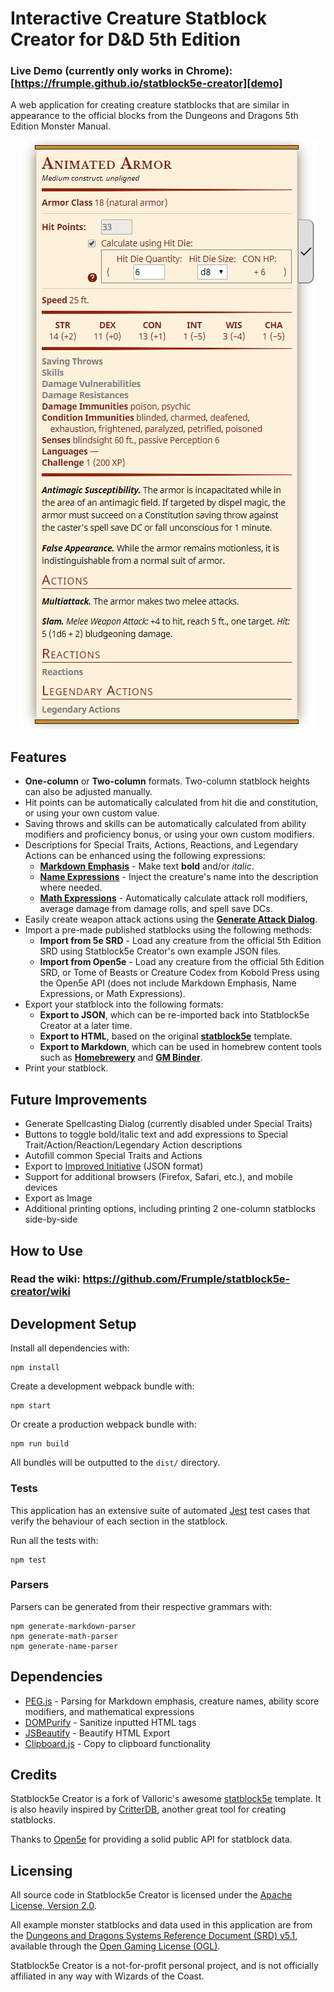 # Interactive Creature Statblock Creator for D&D 5th Edition

### Live Demo (currently only works in Chrome): [https://frumple.github.io/statblock5e-creator][demo]

A web application for creating creature statblocks that are similar in appearance to the official blocks from the Dungeons and Dragons 5th Edition Monster Manual.

<div align="center">
  <img src="https://github.com/Frumple/statblock5e-creator/blob/master/images/statblock.png" />
</div>

## Features

- **One-column** or **Two-column** formats. Two-column statblock heights can also be adjusted manually.
- Hit points can be automatically calculated from hit die and constitution, or using your own custom value.
- Saving throws and skills can be automatically calculated from ability modifiers and proficiency bonus, or using your own custom modifiers.
- Descriptions for Special Traits, Actions, Reactions, and Legendary Actions can be enhanced using the following expressions:
  - **[Markdown Emphasis][markdown-emphasis]** - Make text **bold** and/or *italic*.
  - **[Name Expressions][name-expressions]** - Inject the creature's name into the description where needed.
  - **[Math Expressions][math-expressions]** - Automatically calculate attack roll modifiers, average damage from damage rolls, and spell save DCs.
- Easily create weapon attack actions using the **[Generate Attack Dialog][generate-attack-dialog]**.
- Import a pre-made published statblocks using the following methods:
  - **Import from 5e SRD** - Load any creature from the official 5th Edition SRD using Statblock5e Creator's own example JSON files.
  - **Import from Open5e** -  Load any creature from the official 5th Edition SRD, or Tome of Beasts or Creature Codex from Kobold Press using the Open5e API (does not include Markdown Emphasis, Name Expressions, or Math Expressions).
- Export your statblock into the following formats:
  - **Export to JSON**, which can be re-imported back into Statblock5e Creator at a later time.
  - **Export to HTML**, based on the original **[statblock5e][statblock5e]** template.
  - **Export to Markdown**, which can be used in homebrew content tools such as **[Homebrewery][homebrewery]** and **[GM Binder][gmbinder]**.
- Print your statblock.

## Future Improvements

- Generate Spellcasting Dialog (currently disabled under Special Traits)
- Buttons to toggle bold/italic text and add expressions to Special Trait/Action/Reaction/Legendary Action descriptions
- Autofill common Special Traits and Actions
- Export to [Improved Initiative][improved-initiative] (JSON format)
- Support for additional browsers (Firefox, Safari, etc.), and mobile devices
- Export as Image
- Additional printing options, including printing 2 one-column statblocks side-by-side

## How to Use

### Read the wiki: https://github.com/Frumple/statblock5e-creator/wiki

## Development Setup

Install all dependencies with:

    npm install

Create a development webpack bundle with:

    npm start

Or create a production webpack bundle with:

    npm run build

All bundles will be outputted to the `dist/` directory.

### Tests

This application has an extensive suite of automated [Jest](jest) test cases that verify the behaviour of each section in the statblock.

Run all the tests with:

    npm test

### Parsers

Parsers can be generated from their respective grammars with:

    npm generate-markdown-parser
    npm generate-math-parser
    npm generate-name-parser

## Dependencies

- [PEG.js][pegjs] - Parsing for Markdown emphasis, creature names, ability score modifiers, and mathematical expressions
- [DOMPurify][dompurify] - Sanitize inputted HTML tags
- [JSBeautify][jsbeautify] - Beautify HTML Export
- [Clipboard.js][clipboardjs] - Copy to clipboard functionality

## Credits

Statblock5e Creator is a fork of Valloric's awesome [statblock5e][statblock5e] template. It is also heavily inspired by [CritterDB][critterdb], another great tool for creating statblocks.

Thanks to [Open5e][open5e] for providing a solid public API for statblock data.

## Licensing

All source code in Statblock5e Creator is licensed under the [Apache License, Version 2.0][apache2].

All example monster statblocks and data used in this application are from the [Dungeons and Dragons Systems Reference Document (SRD) v5.1][srd], available through the [Open Gaming License (OGL)][ogl].

Statblock5e Creator is a not-for-profit personal project, and is not officially affiliated in any way with Wizards of the Coast.

[demo]: https://frumple.github.io/statblock5e-creator
[examples]: https://github.com/Frumple/statblock5e-creator/tree/master/examples

[markdown-emphasis]: https://github.com/Frumple/statblock5e-creator/wiki/Markdown-Emphasis
[name-expressions]: https://github.com/Frumple/statblock5e-creator/wiki/Name-Expressions
[math-expressions]: https://github.com/Frumple/statblock5e-creator/wiki/Math-Expressions
[generate-attack-dialog]: https://github.com/Frumple/statblock5e-creator/wiki/Generate-Attack-Dialog

[jest]: https://jestjs.io
[pegjs]: https://pegjs.org
[dompurify]: https://github.com/cure53/DOMPurify
[jsbeautify]: https://github.com/beautify-web/js-beautify
[clipboardjs]: https://clipboardjs.com

[statblock5e]: https://github.com/valloric/statblock5e
[critterdb]: https://critterdb.com
[homebrewery]: https://homebrewery.naturalcrit.com
[gmbinder]: https://www.gmbinder.com
[improved-initiative]: https://www.improved-initiative.com
[open5e]: https://open5e.com

[apache2]: http://www.apache.org/licenses/LICENSE-2.0.html
[srd]: https://media.wizards.com/2016/downloads/DND/SRD-OGL_V5.1.pdf
[ogl]: https://github.com/Frumple/statblock5e-creator/blob/master/OGL-LICENSE.txt